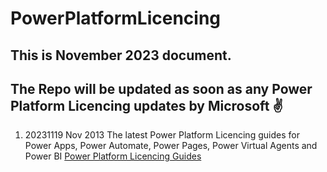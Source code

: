 # PowerPlatformLicencing

## This is November 2023 document. 
## The Repo will be updated as soon as any  Power Platform Licencing updates by Microsoft  :v: 


1. 20231119 Nov 2013 The latest Power Platform Licencing guides for Power Apps, Power Automate, Power Pages, Power Virtual Agents and Power BI [Power Platform Licencing Guides](https://github.com/aarohbits/PowerPlatformLicencing/tree/main/20231119%20Power%20Platform%20Licencing)  